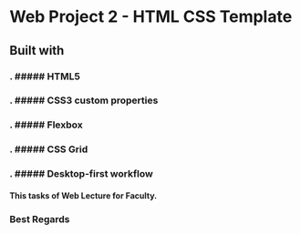 # Web Project 2 - HTML CSS Template 
## Built with

### . ##### HTML5
### . ##### CSS3 custom properties
### . ##### Flexbox
### . ##### CSS Grid
### . ##### Desktop-first workflow

#### This tasks of Web Lecture for Faculty.
### Best Regards

